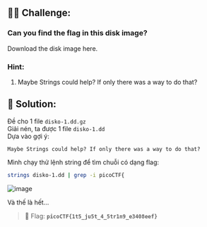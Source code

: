 ## 🕵️‍♂️ Challenge:
### Can you find the flag in this disk image?
Download the disk image here.
### Hint:
1. Maybe Strings could help? If only there was a way to do that?
## 📝 Solution:
Đề cho 1 file `disko-1.dd.gz`  
Giải nén, ta được 1 file `disko-1.dd`  
Dựa vào gợi ý:  

`Maybe Strings could help? If only there was a way to do that?`  

Mình chạy thử lệnh string để tìm chuỗi có dạng flag:
```bash
strings disko-1.dd | grep -i picoCTF{
```
![image](https://github.com/user-attachments/assets/0826f8f6-eee8-4431-b67c-0b4b305af23b)

Và thế là hết...
> 🎯 Flag: **`picoCTF{1t5_ju5t_4_5tr1n9_e3408eef}`**
